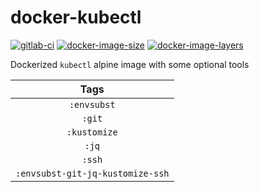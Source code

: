# docker-kubectl

[![gitlab-ci](https://img.shields.io/gitlab/pipeline/leojonathanoh/docker-kubectl/dev)](https://gitlab.com/leojonathanoh/docker-kubectl/commits/dev)
[![docker-image-size](https://img.shields.io/microbadger/image-size/leojonathanoh/docker-kubectl/latest)](https://hub.docker.com/r/leojonathanoh/docker-kubectl)
[![docker-image-layers](https://img.shields.io/microbadger/layers/leojonathanoh/docker-kubectl/latest)](https://hub.docker.com/r/leojonathanoh/docker-kubectl)

Dockerized `kubectl` alpine image with some optional tools

| Tags |
|:-------:| 
| `:envsubst` | 
| `:git` | 
| `:kustomize` | 
| `:jq` | 
| `:ssh` | 
| `:envsubst-git-jq-kustomize-ssh` |
